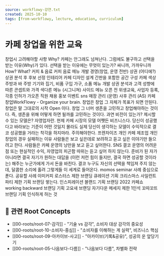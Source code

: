 ```yaml
---
source: workflowy-강연.txt
created: 2025-10-10
tags: [from-workflowy, lecture, education, curriculum]
---
```


# 카페 창업을 위한 교육

창업시 고려해야할 사항
Why?
카페는 안그래도 넘쳐난다.
그럼에도 불구하고 선택을 받는 이유(Why)가 있다.
선택을 받는 이유에는 무엇이 있는가?
싸니까, 가까우니까
How?
What?
커피 & 음료
커피
음료
메뉴 개발
경영(창업, 운영 전반)
상권 (어디에?)
상권 분석 후 후보 선정
인테리어
카페 디자인 설계
간판을 포함한 공간 구성
카페 색상
주방과 바
주방 기기와 집기, 비품 구입
가구, 소품
메뉴 개발
상권 분석과 고객 성향에 따른 콘셉트와 가격
색다른 메뉴 (시그니쳐)
사이드 메뉴
오픈 전
위생교육, 사업자 등록, 각종 인허가
가오픈
직원 채용
홍보
이벤트
sns
매장 관리 (운영)
사후 관리 (AS)
카페 창업WorkFlowy - Organize your brain.
창업은 창업 그 자체가 목표가 되면 안된다. 창업은 말 그대로의 시작 Open 이다. 창업 그 너머 생존을 고민하고 창업해야하는 것이다. 즉, 생존을 위해 어떻게 하면 될까를 고민하는 것이다.
과연 비전이 있는가? 제시할 수 있는 모델은?
자영업자란.
현제 카페 시장의 모델
어쨋든 비즈니스다. 당신이 성공했다고 바라보는 기준이 어떤 것일지 몰라도 실제 당신이 생각하는 모델이 수익적으로 결코 성공했을 거라는 착각을 하지마라. 주의해야한다.
프렌차이즈
개인 카페
제조업
개인 창업의 경우 실패하는 이유
사람들은 보고 싶은데로 보려하고 듣고 싶은 이야기만 들으려고 한다.
사람들은 카페 운영의  낭만을 보고 듣고 싶어한다. SNS
결코 운영의 어려운 점 또는 현실적인 수익, 자영업의 피곤함 따위는 듣고 싶어 하지 않는다.
준비가 된 자가 아니라면 결국 자기가 원하는 대답을 (이런 저런  힘이 들지만, 결국 하면  성공할 것이라는) 해주는 누군가에게 가서 돈을 바친다.
결코 누구도 자신의  선택을 책임져 주지 않는데, 달콤한 소리에 홀려 그렇게들  이 세계로 들어온다.
momos seminar
사례 중심으로 푼다.
공유할 사례
이미커피 로스터스
제한
브랜딩
큐레이션
기획
크리스마스 사일런트 파티
제한
기획
브랜딩
쌓는다.
인스피레이션 블랜드
기획
브랜딩
2022 카페쇼
working backward
브랜딩
기획
고요새
브랜딩
자기다운 메세지
제한
1인석
꼬따꼬뜨
브랜딩
기획
인식하게 하는 것

## 🌳 관련 Root Concepts

- [[00-roots/root-07-감각]] - "기술 vs 감각", 소비자 대상 감각의 중요성
- [[00-roots/root-10-소비자-중심]] - "소비자를 이해하는 게 실력", 비즈니스 핵심
- [[00-roots/root-09-아카이브-사고]] - "아카이브(기록&공유)", 성공의 운 앞당기기
- [[00-roots/root-05-나음보다-다름]] - "나음보다 다름", 차별화 전략
